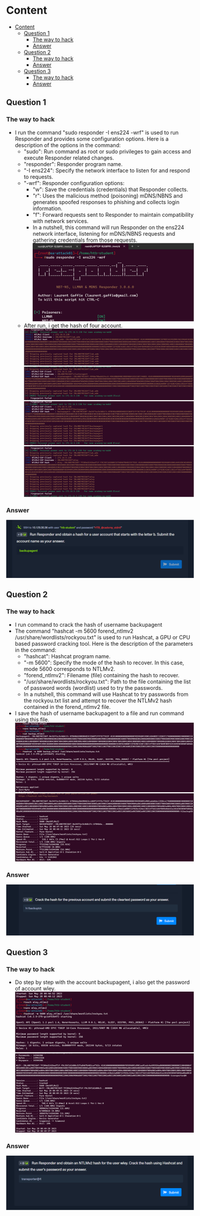 # Content

- [Content](#content)
  - [Question 1](#question-1)
    - [The way to hack](#the-way-to-hack)
    - [Answer](#answer)
  - [Question 2](#question-2)
    - [The way to hack](#the-way-to-hack-1)
    - [Answer](#answer-1)
  - [Question 3](#question-3)
    - [The way to hack](#the-way-to-hack-2)
    - [Answer](#answer-2)
  
## Question 1

### The way to hack

- I run the command "sudo responder -I ens224 -wrf" is used to run Responder and provides some configuration options. Here is a description of the options in the command:
  - "sudo": Run command as root or sudo privileges to gain access and execute Responder related changes.
  - "responder": Responder program name.
  - "-I ens224": Specify the network interface to listen for and respond to requests.
  - "-wrf": Responder configuration options:
    - "w": Save the credentials (credentials) that Responder collects.
    - "r": Uses the malicious method (poisoning) mDNS/NBNS and generates spoofed responses to phishing and collects login information.
    - "f": Forward requests sent to Responder to maintain compatibility with network services.
    - In a nutshell, this command will run Responder on the ens224 network interface, listening for mDNS/NBNS requests and gathering credentials from those requests.
    ![Picture](../../Image/Sniffing%20out%20a%20Foothold/1.png)
  - After run, i get the hash of four account.
    ![Picture](../../Image/Sniffing%20out%20a%20Foothold/2.png)
    ![Picture](../../Image/Sniffing%20out%20a%20Foothold/3.png)
    ![Picture](../../Image/Sniffing%20out%20a%20Foothold/4.png)
    ![Picture](../../Image/Sniffing%20out%20a%20Foothold/5.png)

### Answer

![Picture](../../Image/Sniffing%20out%20a%20Foothold/6.png)

## Question 2

### The way to hack

- I run command to crack the hash of username backupagent
- The command "hashcat -m 5600 forend_ntlmv2 /usr/share/wordlists/rockyou.txt" is used to run Hashcat, a GPU or CPU based password cracking tool. Here is the description of the parameters in the command:
  - "hashcat": Hashcat program name.
  - "-m 5600": Specify the mode of the hash to recover. In this case, mode 5600 corresponds to NTLMv2.
  - "forend_ntlmv2": Filename (file) containing the hash to recover.
  - "/usr/share/wordlists/rockyou.txt": Path to the file containing the list of password words (wordlist) used to try the passwords.
  - In a nutshell, this command will use Hashcat to try passwords from the rockyou.txt list and attempt to recover the NTLMv2 hash contained in the forend_ntlmv2 file.
- I save the hash of username backupagent to a file and run command using this file.
![Picture](../../Image/Sniffing%20out%20a%20Foothold/7.png)
![Picture](../../Image/Sniffing%20out%20a%20Foothold/8.png)

### Answer

![Picture](../../Image/Sniffing%20out%20a%20Foothold/9.png)

## Question 3

### The way to hack

- Do step by step with the account backupagent, i also get the password of account wley.
![Picture](../../Image/Sniffing%20out%20a%20Foothold/10.png)
![Picture](../../Image/Sniffing%20out%20a%20Foothold/11.png)

### Answer

![Picture](../../Image/Sniffing%20out%20a%20Foothold/12.png)
